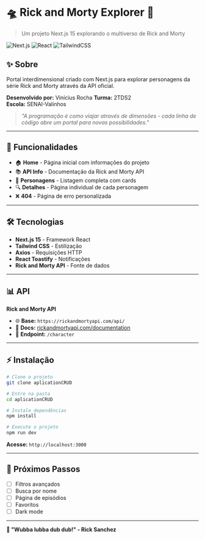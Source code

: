 # 🛸 Rick and Morty Explorer 🥼

> Um projeto Next.js 15 explorando o multiverso de Rick and Morty

![Next.js](https://img.shields.io/badge/Next.js-15-black?style=flat-square&logo=next.js)
![React](https://img.shields.io/badge/React-18-blue?style=flat-square&logo=react)
![TailwindCSS](https://img.shields.io/badge/Tailwind-3.0-38B2AC?style=flat-square&logo=tailwind-css)

## ✨ Sobre

Portal interdimensional criado com Next.js para explorar personagens da série Rick and Morty através da API oficial.

**Desenvolvido por:** Vinícius Rocha 
**Turma:** 2TDS2    
**Escola:** SENAI-Valinhos

> *"A programação é como viajar através de dimensões - cada linha de código abre um portal para novas possibilidades."*

---

## 🚀 Funcionalidades

- 🏠 **Home** - Página inicial com informações do projeto
- 📚 **API Info** - Documentação da Rick and Morty API
- 👥 **Personagens** - Listagem completa com cards
- 🔍 **Detalhes** - Página individual de cada personagem
- ❌ **404** - Página de erro personalizada

---

## 🛠️ Tecnologias

- **Next.js 15** - Framework React
- **Tailwind CSS** - Estilização
- **Axios** - Requisições HTTP
- **React Toastify** - Notificações
- **Rick and Morty API** - Fonte de dados

---

## 📊 API

**Rick and Morty API**
- 🌐 **Base:** `https://rickandmortyapi.com/api/`
- 📖 **Docs:** [rickandmortyapi.com/documentation](https://rickandmortyapi.com/documentation)
- 🎯 **Endpoint:** `/character`

---

## ⚡ Instalação

```bash
# Clone o projeto
git clone aplicationCRUD

# Entre na pasta
cd aplicationCRUD

# Instale dependências
npm install

# Execute o projeto
npm run dev
```

**Acesse:** `http://localhost:3000`

---


## 🎯 Próximos Passos

- [ ] Filtros avançados
- [ ] Busca por nome
- [ ] Página de episódios
- [ ] Favoritos
- [ ] Dark mode

---

**🌟 "Wubba lubba dub dub!" - Rick Sanchez**
